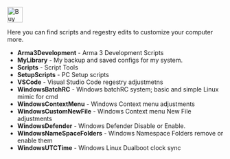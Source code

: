 <a href='https://ko-fi.com/I2I01RWL4' target='_blank'><img height='36' style='border:0px;height:36px;' src='' border='0' alt='Buy Me a Coffee at ko-fi.com' /></a>

Here you can find scripts and regestry edits to customize your computer more.

- **Arma3Development** - Arma 3 Development Scripts
- **MyLibrary** - My backup and saved configs for my system.
- **Scripts** - Script Tools
- **SetupScripts** - PC Setup scripts
- **VSCode** - Visual Studio Code regestry adjustmetns
- **WindowsBatchRC** - Windows batchRC system; basic and simple Linux mimic for cmd
- **WindowsContextMenu** - Windows Context menu adjustments
- **WindowsCustomNewFile** - Windows Context menu New File adjustments
- **WindowsDefender** - Windows Defender Disable or Enable.
- **WindowsNameSpaceFolders** - Windows Namespace Folders remove or enable them
- **WindowsUTCTime** - Windows Linux Dualboot clock sync
